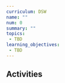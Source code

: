 ```yaml
---
curriculum: DSW
name: ""
num: 0
summary: ""
topics:
 - TBD
learning_objectives:
 - TBD
---
```



## Activities



